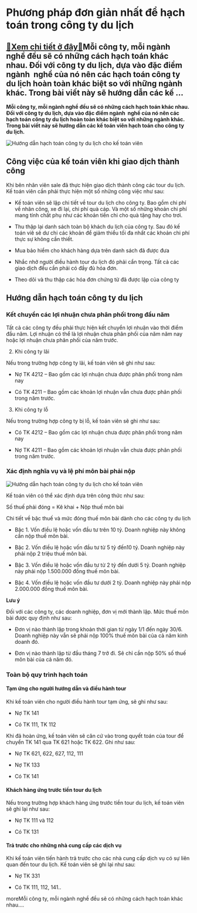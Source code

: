 Phương pháp đơn giản nhất để hạch toán trong công ty du lịch
============================================================

[:gift:Xem chi tiết ở đây:gift:](https://hddtvn.com/phuong-phap-don-gian-nhat-de-hach-toan-trong-cong-ty-du-lich/)Mỗi công ty, mỗi ngành nghề đều sẽ có những cách hạch toán khác nhau. Đối với công ty du lịch, dựa vào đặc điểm ngành  nghể của nó nên các hạch toán công ty du lịch hoàn toàn khác biệt so với những ngành khác. Trong bài viết này sẽ hướng dẫn các kế …
----------------------------------------------------------------------------------------------------------------------------------------------------------------------------------------------------------------------------------------------------------

**Mỗi công ty, mỗi ngành nghề đều sẽ có những cách hạch toán khác nhau. Đối với công ty du lịch, dựa vào đặc điểm ngành  nghể của nó nên các hạch toán công ty du lịch hoàn toàn khác biệt so với những ngành khác. Trong bài viết này sẽ hướng dẫn các kế toán viên hạch toán cho công ty du lịch.**


![Hướng dẫn hạch toán công ty du lịch cho kế toán viên](https://hddtvn.com/wp-content/uploads/2021/01/19426531.jpg)


Công việc của kế toán viên khi giao dịch thành công
---------------------------------------------------


Khi bên nhân viên sale đã thực hiện giao dịch thành công các tour du lịch. Kế toán viên cần phải thực hiện một số những công việc như sau:




* Kế toán viên sẽ lập chi tiết về tour du lịch cho công ty. Bao gồm chi phí về nhân công, xe đi lại, chi phí quà cáp. Và một số những khoản chi phí mang tính chất phụ như các khoản tiền chi cho quà tặng hay cho trơi.

* Thu thập lại danh sách toàn bộ khách du lịch của công ty. Sau đó kế toán viê sẽ dư chi các khoản để giảm thiểu tối đa nhất các khoản chi phí thực sự không cần thiết.

* Mua bảo hiểm cho khách hàng dựa trên danh sách đã được đưa

* Nhắc nhở người điều hành tour du lịch đó phải cẩn trọng. Tất cả các giao dịch đều cần phải có đầy đủ hóa đơn.

* Theo dõi và thu thập các hóa đơn chứng từ đã được lập của công ty



Hướng dẫn hạch toán công ty du lịch
-----------------------------------


### Kết chuyển các lợi nhuận chưa phân phối trong đầu năm


Tất cả các công ty đều phải thực hiện kết chuyển lợi nhuận vào thời điểm đầu năm. Lợi nhuận có thể là lợi nhuận chưa phân phối của năm năm nay hoặc lợi nhuận chưa phân phối của năm trước.




2. Khi công ty lãi



Nếu trong trường hợp công ty lãi, kế toán viên sẽ ghi như sau:




* Nợ TK 4212 – Bao gồm các lợi nhuận chưa được phân phối trong năm nay

* Có TK 4211 – Bao gồm các khoản lợi nhuận vẫn chưa được phân phối trong năm trước.





3. Khi công ty lỗ



Nếu trong trường hợp công ty bị lỗ, kế toán viên sẽ ghi như sau:




* Có TK 4212 – Bao gồm các lợi nhuận chưa được phân phối trong năm nay

* Nợ TK 4211 – Bao gồm các khoản lợi nhuận vẫn chưa được phân phối trong năm trước.



### Xác định nghĩa vụ và lệ phí môn bài phải nộp


![Hướng dẫn hạch toán công ty du lịch cho kế toán viên](https://hddtvn.com/wp-content/uploads/2021/01/7354776.jpg)


Kế toán viên có thể xác định dựa trên công thức như sau:


Số thuế phải đóng = Kê khai + Nộp thuế môn bài


Chi tiết về bậc thuế và mức đóng thuế môn bài dành cho các công ty du lịch




* Bậc 1. Vốn điều lệ hoặc vốn đầu tư trên 10 tỷ. Doanh nghiệp này không cần nộp thuế môn bài.

* Bậc 2. Vốn điều lệ hoặc vốn đầu tư từ 5 tỷ đến10 tỷ. Doanh nghiệp này phải nộp 2 triệu thuế môn bài.

* Bậc 3. Vốn điều lệ hoặc vốn đầu tư từ 2 tỷ đến dưới 5 tỷ. Doanh nghiệp này phải nộp 1.500.000 đồng thuế môn bài.

* Bậc 4. Vốn điều lệ hoặc vốn đầu tư dưới 2 tỷ. Doanh nghiệp này phải nộp 2.000.000 đồng thuế môn bài.



**Lưu ý**


Đối với các công ty, các doanh nghiệp, đơn vị mới thành lập. Mức thuế môn bài được quy định như sau:




* Đơn vị nào thành lập trong khoản thời gian từ ngày 1/1 đến ngày 30/6. Doanh nghiệp này vẫn sẽ phải nộp 100% thuế môn bài của cả năm kinh doanh đó.

* Đơn vị nào thành lập từ đầu tháng 7 trở đi. Sẽ chỉ cần nộp 50% số thuế môn bài của cả năm đó.



### Toàn bộ quy trình hạch toán


#### Tạm ứng cho người hướng dẫn và điều hành tour


Khi kế toán viên cho người điều hành tour tạm ứng, sẽ ghi như sau:




* Nợ TK 141

* Có TK 111, TK 112



Khi đã hoàn ứng, kế toán viên sẽ căn cứ vào trong quyết toán của tour để chuyển TK 141 qua TK 621 hoặc TK 622. Ghi như sau:




* Nợ TK 621, 622, 627, 112, 111

* Nợ TK 133

* Có TK 141



#### Khách hàng ứng trước tiền tour du lịch


Nếu trong trường hợp khách hàng ứng trước tiền tour du lịch, kế toán viên sẽ ghi lại như sau:




* Nợ TK 111 và 112

* Có TK 131



#### Trả trước cho những nhà cung cấp các dịch vụ


Khi kế toán viên tiến hành trả trước cho các nhà cung cấp dịch vụ có sự liên quan đến tour du lịch. Kế toán viên sẽ ghi lại như sau:




* Nợ TK 331

* Có TK 111, 112, 141..



moreMỗi công ty, mỗi ngành nghề đều sẽ có những cách hạch toán khác nhau….

